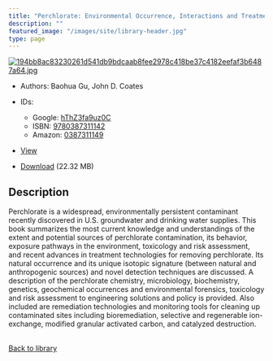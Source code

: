 ```yaml
---
title: "Perchlorate: Environmental Occurrence, Interactions and Treatment"
description: ""
featured_image: "/images/site/library-header.jpg"
type: page
---
```


<a href="https://drive.google.com/uc?export=view&id=16Ojaim219rzVqwlysszmebtOjoHNbclf" target="_blank">![194bb8ac83230261d541db9bdcaab8fee2978c418be37c4182eefaf3b6487a64.jpg](https://drive.google.com/uc?export=view&id=1KPcNRtWdkA1xCbhv15bWhKRAYnriLCms)</a>
* Authors: Baohua Gu, John D. Coates
* IDs:
  * Google: <a href="https://books.google.com/books?id=hThZ3fa9uz0C" target="_blank">hThZ3fa9uz0C</a>
  * ISBN: <a href="https://www.worldcat.org/isbn/9780387311142" target="_blank">9780387311142</a>
  * Amazon: <a href="https://www.amazon.com/dp/0387311149" target="_blank">0387311149</a>
* <a href="https://drive.google.com/uc?export=view&id=16Ojaim219rzVqwlysszmebtOjoHNbclf" target="_blank">View</a>

* [Download](https://drive.google.com/uc?export=download&id=16Ojaim219rzVqwlysszmebtOjoHNbclf) (22.32 MB)

## Description<div>
<p>Perchlorate is a widespread, environmentally persistent contaminant recently discovered in U.S. groundwater and drinking water supplies. This book summarizes the most current knowledge and understandings of the extent and potential sources of perchlorate contamination, its behavior, exposure pathways in the environment, toxicology and risk assessment, and recent advances in treatment technologies for removing perchlorate. Its natural occurrence and its unique isotopic signature (between natural and anthropogenic sources) and novel detection techniques are discussed. A description of the perchlorate chemistry, microbiology, biochemistry, genetics, geochemical occurrences and environmental forensics, toxicology and risk assessment to engineering solutions and policy is provided. Also included are remediation technologies and monitoring tools for cleaning up contaminated sites including bioremediation, selective and regenerable ion-exchange, modified granular activated carbon, and catalyzed destruction.</p></div>

<br />[Back to library](/library/)
